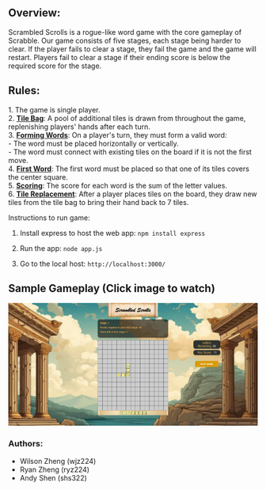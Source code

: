 <h2>Overview: </h2>
Scrambled Scrolls is a rogue-like word game with the core gameplay of Scrabble. Our game consists of five stages, each stage being harder to clear. If the player fails to clear a stage, they fail the game and the game will restart. Players fail to clear a stage if their ending score is below the required score for the stage.

<h2>Rules:  </h2>
    1. The game is single player.<br>
    2. <b><u>Tile Bag</u></b>: A pool of additional tiles is drawn from throughout the game, replenishing players' hands after each turn.<br>
    3. <b><u>Forming Words</u></b>: On a player's turn, they must form a valid word:<br>
        - The word must be placed horizontally or vertically.<br>
        - The word must connect with existing tiles on the board if it is not the first move.<br>
    4. <b><u>First Word</u></b>: The first word must be placed so that one of its tiles covers the center square.<br>
    5. <b><u>Scoring</u></b>: The score for each word is the sum of the letter values.<br>
    6. <b><u>Tile Replacement</u></b>: After a player places tiles on the board, they draw new tiles from the tile bag to bring their hand back to 7 tiles.<br>

Instructions to run game:

1. Install express to host the web app:
`npm install express`

2. Run the app:
`node app.js`

3. Go to the local host:
`http://localhost:3000/`




<h2>Sample Gameplay (Click image to watch)</h2>

[![Click to Watch Demo](https://github.com/wjz224/Scramble-Scrolls/blob/main/ScrambleScroll.png)](https://drive.google.com/file/d/1V8X95Hx8t6yBzF3JySJcWmfTowHCVRlY/view?usp=drive_link)

<h3> Authors: </h3>
<ul>
    <li>Wilson Zheng (wjz224) </li>
    <li>Ryan Zheng (ryz224) </li>
    <li>Andy Shen (shs322) </li>
</ul>
